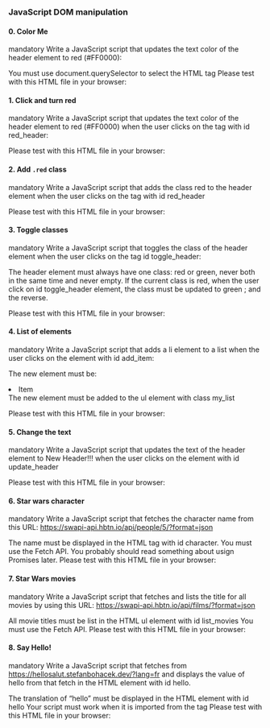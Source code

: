 ### JavaScript DOM manipulation

#### 0. Color Me
mandatory
Write a JavaScript script that updates the text color of the header element to red (#FF0000):

You must use document.querySelector to select the HTML tag
Please test with this HTML file in your browser:

#### 1. Click and turn red
mandatory
Write a JavaScript script that updates the text color of the header element to red (#FF0000) when the user clicks on the tag with id red_header:

Please test with this HTML file in your browser:

#### 2. Add `.red` class
mandatory
Write a JavaScript script that adds the class red to the header element when the user clicks on the tag with id red_header

Please test with this HTML file in your browser:

#### 3. Toggle classes
mandatory
Write a JavaScript script that toggles the class of the header element when the user clicks on the tag id toggle_header:

The header element must always have one class: red or green, never both in the same time and never empty. If the current class is red, when the user click on id toggle_header element, the class must be updated to green ; and the reverse.

Please test with this HTML file in your browser:

#### 4. List of elements
mandatory
Write a JavaScript script that adds a li element to a list when the user clicks on the element with id add_item:

The new element must be: <li>Item</li> The new element must be added to the ul element with class my_list

Please test with this HTML file in your browser:

#### 5. Change the text
mandatory
Write a JavaScript script that updates the text of the header element to New Header!!! when the user clicks on the element with id update_header

Please test with this HTML file in your browser:

#### 6. Star wars character
mandatory
Write a JavaScript script that fetches the character name from this URL: https://swapi-api.hbtn.io/api/people/5/?format=json

The name must be displayed in the HTML tag with id character.
You must use the Fetch API.
You probably should read something about usign Promises later.
Please test with this HTML file in your browser:

#### 7. Star Wars movies
mandatory
Write a JavaScript script that fetches and lists the title for all movies by using this URL: https://swapi-api.hbtn.io/api/films/?format=json

All movie titles must be list in the HTML ul element with id list_movies
You must use the Fetch API.
Please test with this HTML file in your browser:

#### 8. Say Hello!
mandatory
Write a JavaScript script that fetches from https://hellosalut.stefanbohacek.dev/?lang=fr and displays the value of hello from that fetch in the HTML element with id hello.

The translation of “hello” must be displayed in the HTML element with id hello
Your script must work when it is imported from the <head> tag
Please test with this HTML file in your browser:
